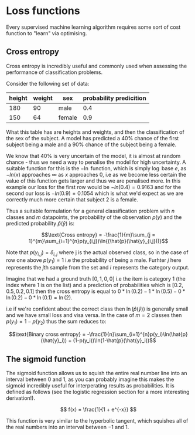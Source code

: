 # Loss functions

Every supervised machine learning algorithm requires some sort of cost function to "learn" via optimising.

## Cross entropy

Cross entropy is incredibly useful and commonly used when assessing the performance of classification problems.

Consider the following set of data:

| height | weight | sex    | probability predicition |
|--------|--------|--------|-------------------------|
| 180    | 90     | male   | 0.4                     |
| 150    | 64     | female | 0.9                     |

What this table has are heights and weights, and then the classification of the sex of the subject. A model has predicted a 40% chance of the first subject being a male and a 90% chance of the subject being a female. 

We know that 40% is very uncertain of the model, it is almost at random chance - thus we need a way to penalise the model for high uncertainty. A suitable function for this is the $-\ln$ function, which is simply $\log$ base $e$, as $-ln(x)$ approaches $\infty$ as $x$ approaches $0$, i.e as we become less certain the value of this function gets larger and thus we are penalised more. In this example our loss for the first row would be $-ln(0.4) = 0.9163$ and for the second our loss is $-ln(0.9) = 0.1054$ which is what we'd expect as we are correctly much more certain that subject 2 is a female.

Thus a suitable formulation for a general classification problem with $n$ classes and $m$ datapoints, the probability of the observation $p(y)$ and the predicted probability $\hat{p}(\hat{y})$ is:

$$\text{Cross entropy} = -\frac{1}{m}\sum_{j = 1}^{m}\sum_{i=1}^{n}p(y_{i,j})\ln{(\hat{p}(\hat{y}_{i,j}))}$$

Note that $p(y_{i,j}) = \delta_{i,j}$ where j is the actual observed class, so in the case of row one above $p(y_1) = 1$ i.e the probability of being a male. Furhter $j$ here represents the $j$th sample from the set and $i$ represents the category output.

Imagine that we had a ground truth $[0,1,0,0]$ i.e the item is category $1$ (the index where $1$ is on the list) and a prediction of probabilities which is $[0.2,0.5,0.2,0.1]$ then the cross entropy is equal to $0*\ln(0.2)-1*\ln(0.5) - 0*\ln(0.2) - 0*\ln(0.1) = \ln(2)$.

i.e if we're confident about the correct class then $\ln{(\hat{p}(\hat{y}))}$ is generally small and we have small loss and visa versa. In the case of $m = 2$ classes then $p(y_1) = 1 - p(y_2)$ thus the sum reduces to:

$$\text{Binary cross entropy} = -\frac{1}{n}\sum_{i=1}^{n}p(y_i)\ln(\hat{p}(\hat{y}_i)) + (1-p(y_i))\ln(1-\hat{p}(\hat{y}_i))$$

## The sigmoid function

The sigmoid function allows us to squish the entire real number line into an interval between $0$ and $1$, as you can probably imagine this makes the sigmoid incredibly useful for interperating results as probabilities. It is defined as follows (see the logistic regression section for a more interesting derivation!).

$$
f(x) = \frac{1}{1 + e^{-x}}
$$

This function is very similar to the hyperbolic tangent, which squishes all of the real numbers into an interval between $-1$ and $1$.